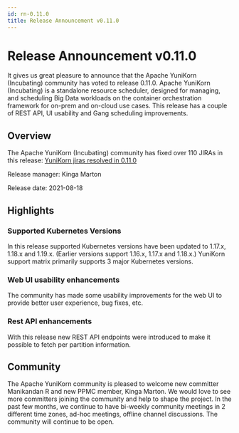 ```yaml
---
id: rn-0.11.0 
title: Release Announcement v0.11.0
---
```


<!--
Licensed to the Apache Software Foundation (ASF) under one
or more contributor license agreements.  See the NOTICE file
distributed with this work for additional information
regarding copyright ownership.  The ASF licenses this file
to you under the Apache License, Version 2.0 (the
"License"); you may not use this file except in compliance
with the License.  You may obtain a copy of the License at

  http://www.apache.org/licenses/LICENSE-2.0

Unless required by applicable law or agreed to in writing,
software distributed under the License is distributed on an
"AS IS" BASIS, WITHOUT WARRANTIES OR CONDITIONS OF ANY
KIND, either express or implied.  See the License for the
specific language governing permissions and limitations
under the License.
-->
# Release Announcement v0.11.0
It gives us great pleasure to announce that the Apache YuniKorn (Incubating) community has voted to release 0.11.0. Apache YuniKorn (Incubating) is a standalone resource scheduler, designed for managing, and scheduling Big Data workloads on the container orchestration framework for on-prem and on-cloud use cases.
This release has a couple of REST API, UI usability and Gang scheduling improvements.

## Overview
The Apache YuniKorn (Incubating) community has fixed over 110 JIRAs in this release: [YuniKorn jiras resolved in 0.11.0](https://issues.apache.org/jira/projects/YUNIKORN/versions/12350025)

Release manager: Kinga Marton

Release date: 2021-08-18

## Highlights

### Supported Kubernetes Versions
In this release supported Kubernetes versions have been updated to 1.17.x, 1.18.x and 1.19.x. (Earlier versions support 1.16.x, 1.17.x and 1.18.x.) YuniKorn support matrix primarily supports 3 major Kubernetes versions.

### Web UI usability enhancements
The community has made some usability improvements for the web UI to provide better user experience, bug fixes, etc.

### Rest API enhancements
With this release new REST API endpoints were introduced to make it possible to fetch per partition information.

## Community
The Apache YuniKorn community is pleased to welcome new committer Manikandan R and new PPMC member, Kinga Marton. We would love to see more committers joining the community and help to shape the project. In the past few months, we continue to have bi-weekly community meetings in 2 different time zones, ad-hoc meetings, offline channel discussions. The community will continue to be open.
